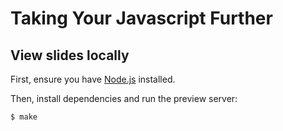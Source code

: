 # Taking Your Javascript Further

## View slides locally

First, ensure you have [Node.js](http://nodejs.org) installed.

Then, install dependencies and run the preview server:

```bash
$ make
```
